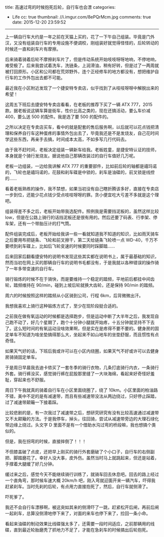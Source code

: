 title: 高速过弯的时候抱死后轮，自行车也会漂
categories:
  - Life
cc: true
thumbnail: //i.imgur.com/8ePQrMcm.jpg
comments: true
date: 2015-12-20 23:59:52
---

上一辆自行车大约是一年之前在天猫上买的，花了一下午自己组装。毕竟是门外汉，又没有组装自行车的专用设施不便调校，刚组装好就觉得怪怪的，后轮转动的时候还一直和刹车片有摩擦。

后来骑着骑着后轮不摩擦刹车片了，但是传动系统开始吱吱呀呀地响，不停地响，难受极了。后来我尝试着洗车，洗链条，上润滑油，稍有好转，但是过了一两周就被打回原形。小区和公司都在荒郊野外，连个正经修车的地方都没有，想把维护自行车的工作外包出去都不可能。

最近我在小区附近发现了一个捷安特专卖店，似乎找到了从吱吱呀呀中解脱出来的希望！

<!-- more --><!-- indicate-the-source -->

这周五下班后去捷安特专卖店看看，在老板的推荐下买了一辆 ATX 777，2015 款。据老板说这辆车算是街车，性价比高之类的，现在还搞活动，要么车价减 400，要么送 500 的配件。我是选了要 500 的配件的。

之所以决定在专卖店买车，看中的就是配套的售后服务啊，以后就可以花点钱把清理和保养自行车这种蛋疼的事情外包出去了，毕竟我还是不是发烧友，自己花时间学这些东西，再亲手去搞，时间成本太高，不如多写几行代码去。

由于我不赶时间，老板决定组装一辆新车给我。老板姓童，是捷安特认证的技师，本身就是个骑行发烧友。据说他自己那辆改装过的自行车值好几万呢。

老板一边组装，一边给我讲解 ATX 777 的重要部件，比如前后轮的轴都是禧玛诺的，飞轮也是禧玛诺的，花鼓和刹车碟是中锁的，刹车是油碟的，前叉锁是线控的……

看着老板熟练的操作，我不禁想，如果当初没有自己瞎折腾该多好，直接在专卖店一步到位，还能少花点钱少受点吱吱呀呀的罪。贪小便宜吃大亏差不多就是这个理吧。

组装得差不多之后，老板开始带我选配件。照例我是需要挡泥板的，虽然这样比较 low，但是在公路上骑行的话挡泥板还是很有用的。然后还要了码表、行李架、停车架，还有一个带胎压计的打气筒。

配件组装完成后，老板开始给我讲一些一看就知道我不知道的知识，比如雨天骑车之后要用布把链条、飞轮和前叉擦干，第二天给链条飞轮喷一点 WD-40，千万不要喷到刹车碟上，比如后飞轮变速的时候要同时踩脚踏……

后来回家后翻看捷安特的说明书发现这些其实都在说明书上，属于最基础的知识，然而当初在网上买的那辆自行车的说明书毛都没有，于是我就以各种错误的操作骑了一年多带变速的自行车。

骑行锻炼的时候不在于骑快，而是要维持一个稳定的踏频，平地前后都挂中间齿轮，踏频维持在 90/min，碰到上坡后轮就换大齿轮，还是保持 90/min 的踏频。

周六的时候按照这样的踏频从小区骑到公司，行程 6km，后背微微出汗。

我想我喜欢上骑行这种锻炼方式了，至少在现阶段挺合适的。

之前我在做有氧运动的时候都是选择跑步，但是运动中断了大半年之后，我发现自己跑不动了，好几个星期了，跑个十分钟小腿就开始疼，十五分钟就坚持不下去了。这么短时间的有氧运动没啥效果啊，但是实在是疼得不要不要的。健身房的固定单车不知道为啥坐垫搞得那么大，坐起来不如山地车的坐垫舒服，而且惯性有点奇怪。

如果天气好的话，下班后我或许可以在小区内绕圈，如果天气不好或许可以去健身房骑骑固定单车。

于是周日早晨我去迪卡侬买了一套冬季的骑行衣物，几条打底骑行内衣，一条骑行外套。骑行裤没买，感觉骑行裤在屁股那里缝了一大块海绵，看起来好奇怪好羞耻，穿起来也不舒服。

周日下午我就真的骑着自行车在小区里面绕圈了，绕了 10km。小区里面的柏油路不错，美中不足的是有减速带，而且有些减速带没法从两边绕过，只好停止踩踏，过了减速带颠簸一下接着踩。

比较悲剧的是，有一次我过了减速带之后，想研究研究有没有比较高速通过减速带又不太颠簸的方法。于是我停车，掉头，往回骑，尝试从减速带旁边的大理石绿化带边缘上绕过。头文字 D 里面不是有一个借助水沟过弯的桥段嘛，我也想搞个类似的。

但是，我在拐弯的时候，直接摔倒了！！！

不但膝盖破了点皮，还把早上刚买的骑行外套磨破了个小口子，自行车的右侧副把、脚踏磨花了。幸好人没大事，皮外伤。虽然当时马上就跳起来，但还是站着，手撑着大腿缓了好几分钟。

缓过来之后，感觉今天不能继续骑行训练了，就骑车回去休息吧。回去的路上经过一个直角弯，那时候车速大概 20km/h 吧，刚入弯就迎面开来一辆汽车，吓得我赶紧刹车。当时先刹的后轮，有点用力直接抱死了，然后，自行车就侧滑了。

吓死爹了。

我还不会自行车漂移啊，被这突如其来的侧滑吓了一跳，赶紧松开后闸，再前后闸一起刹车，总算没侧滑地停下来了，对面的来车也停下来了，捡回一条小命。

看起来油碟的制动效果比线碟强太多了，还需要一段时间适应，之前那辆用的线碟，直到最近轮胎磨秃了抓地力不足了，才能在急刹车的时候搞出后轮抱死。


